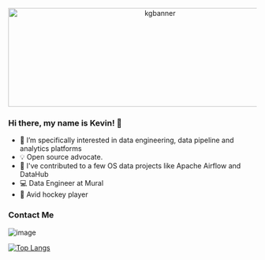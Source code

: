 <p align="center">
  <img width="600" height="200" src="https://github.com/khgould/khgould/assets/39738698/86965168-c8da-4c21-95a2-2b3438b77c89" alt="kgbanner">
</p>

### Hi there, my name is Kevin! 👋

- 🔭 I’m specifically interested in data engineering, data pipeline and analytics platforms
- 💡 Open source advocate.
- 🔎 I've contributed to a few OS data projects like Apache Airflow and DataHub
- 💻 Data Engineer at Mural
- :ice_hockey: Avid hockey player

### Contact Me
![image](https://img.shields.io/badge/LinkedIn-0077B5?style=for-the-badge&logo=linkedin&logoColor=white)

[![Top Langs](https://github-readme-stats.vercel.app/api/top-langs/?username=khgould&layout=compact)](https://github.com/khgould)
